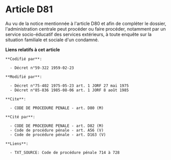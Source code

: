 # Article D81

Au vu de la notice mentionnée à l'article D80 et afin de compléter le dossier, l'administration centrale peut procéder ou
faire procéder, notamment par un service socio-éducatif des services extérieurs, à toute enquête sur la situation familiale
et sociale d'un condamné.

**Liens relatifs à cet article**

	**Codifié par**:

	  - Décret n°59-322 1959-02-23

	**Modifié par**:

	  - Décret n°75-402 1975-05-23 art. 1 JORF 27 mai 1975
	  - Décret n°85-836 1985-08-06 art. 1 JORF 8 août 1985

	**Cite**:

	  - CODE DE PROCEDURE PENALE - art. D80 (M)

	**Cité par**:

	  - CODE DE PROCEDURE PENALE - art. D82 (M)
	  - Code de procédure pénale - art. A56 (V)
	  - Code de procédure pénale - art. D163 (V)

	**Liens**:

	  - TXT_SOURCE: Code de procédure pénale 714 à 728
